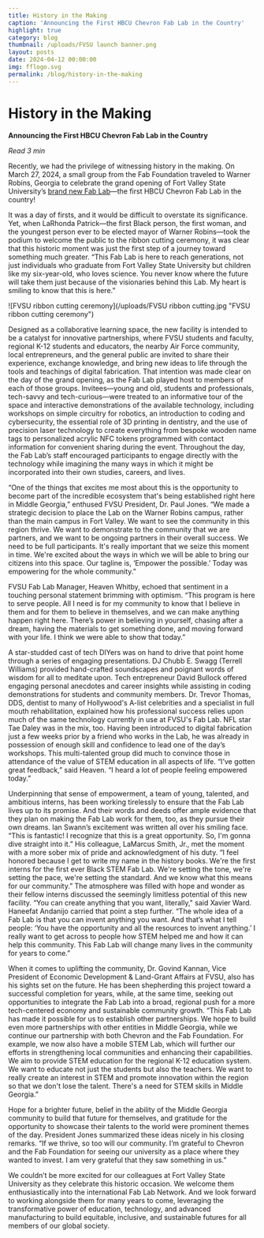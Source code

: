 ```yaml
---
title: History in the Making
caption: 'Announcing the First HBCU Chevron Fab Lab in the Country'
highlight: true
category: blog
thumbnail: /uploads/FVSU launch banner.png
layout: posts
date: 2024-04-12 00:00:00
img: fflogo.svg
permalink: /blog/history-in-the-making
---
```


# History in the Making

**Announcing the First HBCU Chevron Fab Lab in the Country**

*Read 3 min*

Recently, we had the privilege of witnessing history in the making. On March 27, 2024, a small group from the Fab Foundation traveled to Warner Robins, Georgia to celebrate the grand opening of Fort Valley State University’s [brand new Fab Lab](https://www.fvsu.edu/fablab)—the first HBCU Chevron Fab Lab in the country!

It was a day of firsts, and it would be difficult to overstate its significance. Yet, when LaRhonda Patrick—the first Black person, the first woman, and the youngest person ever to be elected mayor of Warner Robins—took the podium to welcome the public to the ribbon cutting ceremony, it was clear that this historic moment was just the first step of a journey toward something much greater. “This Fab Lab is here to reach generations, not just individuals who graduate from Fort Valley State University but children like my six-year-old, who loves science. You never know where the future will take them just because of the visionaries behind this Lab. My heart is smiling to know that this is here.”

![FVSU ribbon cutting ceremony](/uploads/FVSU ribbon cutting.jpg "FVSU ribbon cutting ceremony")

Designed as a collaborative learning space, the new facility is intended to be a catalyst for innovative partnerships, where FVSU students and faculty, regional K-12 students and educators, the nearby Air Force community, local entrepreneurs, and the general public are invited to share their experience, exchange knowledge, and bring new ideas to life through the tools and teachings of digital fabrication. That intention was made clear on the day of the grand opening, as the Fab Lab played host to members of each of those groups. Invitees—young and old, students and professionals, tech-savvy and tech-curious—were treated to an informative tour of the space and interactive demonstrations of the available technology, including workshops on simple circuitry for robotics, an introduction to coding and cybersecurity, the essential role of 3D printing in dentistry, and the use of precision laser technology to create everything from bespoke wooden name tags to personalized acrylic NFC tokens programmed with contact information for convenient sharing during the event. Throughout the day, the Fab Lab’s staff encouraged participants to engage directly with the technology while imagining the many ways in which it might be incorporated into their own studies, careers, and lives.

“One of the things that excites me most about this is the opportunity to become part of the incredible ecosystem that's being established right here in Middle Georgia,” enthused FVSU President, Dr. Paul Jones. “We made a strategic decision to place the Lab on the Warner Robins campus, rather than the main campus in Fort Valley. We want to see the community in this region thrive. We want to demonstrate to the community that we are partners, and we want to be ongoing partners in their overall success. We need to be full participants. It's really important that we seize this moment in time. We're excited about the ways in which we will be able to bring our citizens into this space. Our tagline is, ‘Empower the possible.’ Today was empowering for the whole community.”

FVSU Fab Lab Manager, Heaven Whitby, echoed that sentiment in a touching personal statement brimming with optimism. “This program is here to serve people. All I need is for my community to know that I believe in them and for them to believe in themselves, and we can make anything happen right here. There’s power in believing in yourself, chasing after a dream, having the materials to get something done, and moving forward with your life. I think we were able to show that today.”

A star-studded cast of tech DIYers was on hand to drive that point home through a series of engaging presentations. DJ Chubb E. Swagg (Terrell Williams) provided hand-crafted soundscapes and poignant words of wisdom for all to meditate upon. Tech entrepreneur David Bullock offered engaging personal anecdotes and career insights while assisting in coding demonstrations for students and community members. Dr. Trevor Thomas, DDS, dentist to many of Hollywood's A-list celebrities and a specialist in full mouth rehabilitation, explained how his professional success relies upon much of the same technology currently in use at FVSU's Fab Lab. NFL star Tae Daley was in the mix, too. Having been introduced to digital fabrication just a few weeks prior by a friend who works in the Lab, he was already in possession of enough skill and confidence to lead one of the day’s workshops. This multi-talented group did much to convince those in attendance of the value of STEM education in all aspects of life. “I’ve gotten great feedback,” said Heaven. “I heard a lot of people feeling empowered today.”


Underpinning that sense of empowerment, a team of young, talented, and ambitious interns, has been working tirelessly to ensure that the Fab Lab lives up to its promise. And their words and deeds offer ample evidence that they plan on making the Fab Lab work for them, too, as they pursue their own dreams. Ian Swann’s excitement was written all over his smiling face. “This is fantastic! I recognize that this is a great opportunity. So, I'm gonna dive straight into it.” His colleague, LaMarcus Smith, Jr., met the moment with a more sober mix of pride and acknowledgment of his duty. “I feel honored because I get to write my name in the history books. We're the first interns for the first ever Black STEM Fab Lab. We're setting the tone, we're setting the pace, we're setting the standard. And we know what this means for our community.” The atmosphere was filled with hope and wonder as their fellow interns discussed the seemingly limitless potential of this new facility. “You can create anything that you want, literally," said Xavier Ward. Haneefat Andanijo carried that point a step further. “The whole idea of a Fab Lab is that you can invent anything you want. And that’s what I tell people: ‘You have the opportunity and all the resources to invent anything.’ I really want to get across to people how STEM helped me and how it can help this community. This Fab Lab will change many lives in the community for years to come.”

When it comes to uplifting the community, Dr. Govind Kannan, Vice President of Economic Development & Land-Grant Affairs at FVSU, also has his sights set on the future. He has been shepherding this project toward a successful completion for years, while, at the same time, seeking out opportunities to integrate the Fab Lab into a broad, regional push for a more tech-centered economy and sustainable community growth. “This Fab Lab has made it possible for us to establish other partnerships. We hope to build even more partnerships with other entities in Middle Georgia, while we continue our partnership with both Chevron and the Fab Foundation. For example, we now also have a mobile STEM Lab, which will further our efforts in strengthening local communities and enhancing their capabilities. We aim to provide STEM education for the regional K-12 education system. We want to educate not just the students but also the teachers. We want to really create an interest in STEM and promote innovation within the region so that we don't lose the talent. There's a need for STEM skills in Middle Georgia.”

Hope for a brighter future, belief in the ability of the Middle Georgia community to build that future for themselves, and gratitude for the opportunity to showcase their talents to the world were prominent themes of the day. President Jones summarized these ideas nicely in his closing remarks. “If we thrive, so too will our community. I’m grateful to Chevron and the Fab Foundation for seeing our university as a place where they wanted to invest. I am very grateful that they saw something in us.”

We couldn’t be more excited for our colleagues at Fort Valley State University as they celebrate this historic occasion. We welcome them enthusiastically into the international Fab Lab Network. And we look forward to working alongside them for many years to come, leveraging the transformative power of education, technology, and advanced manufacturing to build equitable, inclusive, and sustainable futures for all members of our global society.
